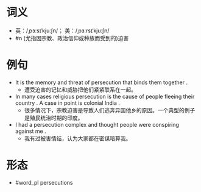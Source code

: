 # 词义
- 英：/ˌpɜːsɪˈkjuːʃn/； 美：/ˌpɜːrsɪˈkjuːʃn/
- #n (尤指因宗教、政治信仰或种族而受到的)迫害
# 例句
- It is the memory and threat of persecution that binds them together .
	- 遭受迫害的记忆和威胁把他们紧紧联系在一起。
- In many cases religious persecution is the cause of people fleeing their country . A case in point is colonial India .
	- 很多情况下，宗教迫害是导致人们逃奔异国他乡的原因。一个典型的例子是殖民统治时期的印度。
- I had a persecution complex and thought people were conspiring against me .
	- 我有过被害情结，认为大家都在密谋暗算我。
# 形态
- #word_pl persecutions
